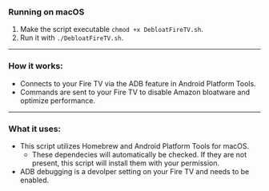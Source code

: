 ### Running on macOS
1. Make the script executable `chmod +x DebloatFireTV.sh`.
2. Run it with `./DebloatFireTV.sh`.

<hr>

### How it works:
- Connects to your Fire TV via the ADB feature in Android Platform Tools.
- Commands are sent to your Fire TV to disable Amazon bloatware and optimize performance.

<hr>

### What it uses:
- This script utilizes Homebrew and Android Platform Tools for macOS.
  - These dependecies will automatically be checked. If they are not present, this script will install them with your permission.
- ADB debugging is a devolper setting on your Fire TV and needs to be enabled. 
